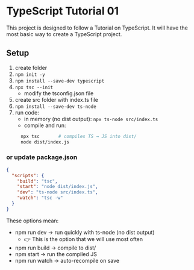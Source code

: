 # TypeScript Tutorial 01

This project is designed to follow a Tutorial on TypeScript. It will have the most basic way to create a TypeScript project.

## Setup

1. create folder
2. `npm init -y`
3. `npm install --save-dev typescript`
4. `npx tsc --init`
   - modify the tsconfig.json file
5. create src folder with index.ts file
6. `npm install --save-dev ts-node`
7. run code:
   - in memory (no dist output): `npx ts-node src/index.ts`
   - compile and run:
   ```bash
     npx tsc       # compiles TS → JS into dist/
     node dist/index.js
   ```

### or update package.json

```json
{
  "scripts": {
    "build": "tsc",
    "start": "node dist/index.js",
    "dev": "ts-node src/index.ts",
    "watch": "tsc -w"
  }
}
```

These options mean:

- npm run dev → run quickly with ts-node (no dist output)
  - 👉 This is the option that we will use most often
- npm run build → compile to dist/
- npm start → run the compiled JS
- npm run watch → auto-recompile on save
